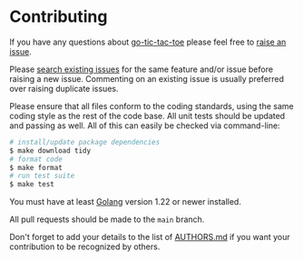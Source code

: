 # Contributing

If you have any questions about [go-tic-tac-toe](https://github.com/neocotic/go-tic-tac-toe) please feel free to
[raise an issue](https://github.com/neocotic/go-tic-tac-toe/issues/new).

Please [search existing issues](https://github.com/neocotic/go-tic-tac-toe/issues) for the same feature and/or issue
before raising a new issue. Commenting on an existing issue is usually preferred over raising duplicate issues.

Please ensure that all files conform to the coding standards, using the same coding style as the rest of the code base.
All unit tests should be updated and passing as well. All of this can easily be checked via command-line:

``` bash
# install/update package dependencies
$ make download tidy
# format code
$ make format
# run test suite
$ make test
```

You must have at least [Golang](https://go.dev) version 1.22 or newer installed.

All pull requests should be made to the `main` branch.

Don't forget to add your details to the list of
[AUTHORS.md](https://github.com/neocotic/go-tic-tac-toe/blob/main/AUTHORS.md) if you want your contribution to be
recognized by others.
